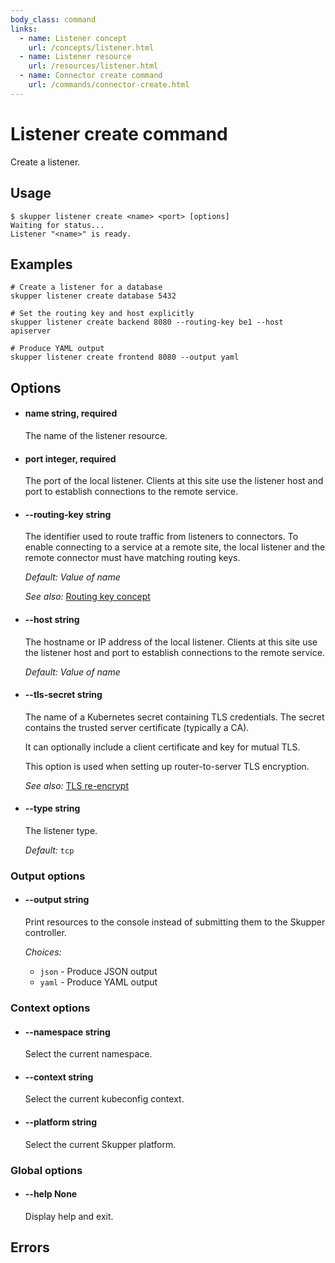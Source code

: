```yaml
---
body_class: command
links:
  - name: Listener concept
    url: /concepts/listener.html
  - name: Listener resource
    url: /resources/listener.html
  - name: Connector create command
    url: /commands/connector-create.html
---
```


# Listener create command

<section>

Create a listener.

</section>

<section>

## Usage

~~~ shell
$ skupper listener create <name> <port> [options]
Waiting for status...
Listener "<name>" is ready.
~~~

</section>

<section>

## Examples

~~~
# Create a listener for a database
skupper listener create database 5432

# Set the routing key and host explicitly
skupper listener create backend 8080 --routing-key be1 --host apiserver

# Produce YAML output
skupper listener create frontend 8080 --output yaml
~~~

</section>

<section>

## Options

- <h4 id="name">name <span class="argument-info">string, required</span></h4>

  The name of the listener resource.

- <h4 id="port">port <span class="argument-info">integer, required</span></h4>

  The port of the local listener.  Clients at this site use
  the listener host and port to establish connections to
  the remote service.

- <h4 id="routing-key">--routing-key <span class="argument-info">string</span></h4>

  The identifier used to route traffic from listeners to
  connectors.  To enable connecting to a service at a
  remote site, the local listener and the remote connector
  must have matching routing keys.

  _Default:_ _Value of name_

  _See also:_ [Routing key concept]({{site_prefix}}/concepts/routing-key.html)

- <h4 id="host">--host <span class="argument-info">string</span></h4>

  The hostname or IP address of the local listener.  Clients
  at this site use the listener host and port to
  establish connections to the remote service.

  _Default:_ _Value of name_

- <h4 id="tls-secret">--tls-secret <span class="argument-info">string</span></h4>

  The name of a Kubernetes secret containing TLS
  credentials.  The secret contains the trusted server
  certificate (typically a CA).
  
  It can optionally include a client certificate and key for
  mutual TLS.
  
  This option is used when setting up router-to-server TLS
  encryption.

  _See also:_ [TLS re-encrypt]({{site_prefix}})

- <h4 id="type">--type <span class="argument-info">string</span></h4>

  The listener type.

  _Default:_ `tcp`

### Output options

- <h4 id="output">--output <span class="argument-info">string</span></h4>

  Print resources to the console instead of submitting
  them to the Skupper controller.

  _Choices:_
  
   - `json` - Produce JSON output
   - `yaml` - Produce YAML output

### Context options

- <h4 id="namespace">--namespace <span class="argument-info">string</span></h4>

  Select the current namespace.

- <h4 id="context">--context <span class="argument-info">string</span></h4>

  Select the current kubeconfig context.

- <h4 id="platform">--platform <span class="argument-info">string</span></h4>

  Select the current Skupper platform.

### Global options

- <h4 id="help">--help <span class="argument-info">None</span></h4>

  Display help and exit.

</section>

<section>

## Errors

</section>
